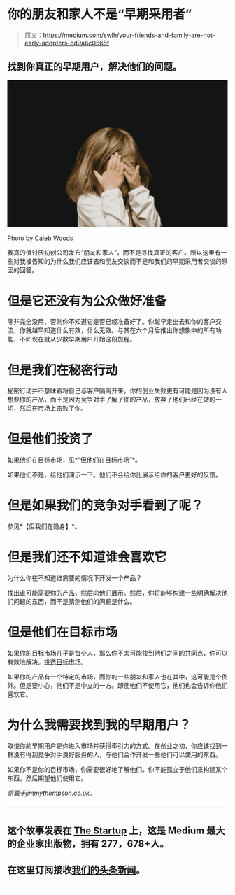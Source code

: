 # 你的朋友和家人不是“早期采用者”

> 原文：<https://medium.com/swlh/your-friends-and-family-are-not-early-adopters-cd9a6c0565f>

## 找到你真正的早期用户，解决他们的问题。

![](img/f45fa49f9a1f9050c64db9819ee5f76c.png)

Photo by [Caleb Woods](https://unsplash.com/photos/VZILDYoqn_U?utm_source=unsplash&utm_medium=referral&utm_content=creditCopyText)

我真的很讨厌初创公司发布“朋友和家人”，而不是寻找真正的客户。所以这里有一些对我被告知的为什么我们应该去和朋友交谈而不是和我们的早期采用者交谈的原因的回答。

# 但是它还没有为公众做好准备

除非完全没用，否则你不知道它是否已经准备好了。你越早走出去和你的客户交流，你就越早知道什么有效，什么无效。与其在六个月后推出你想象中的所有功能，不如现在就从少数早期用户开始这段旅程。

# 但是我们在秘密行动

秘密行动并不意味着将自己与客户隔离开来。你的创业失败更有可能是因为没有人想要你的产品，而不是因为竞争对手了解了你的产品，放弃了他们已经在做的一切，然后在市场上击败了你。

# 但是他们投资了

如果他们在目标市场，见*“但他们在目标市场”*。

如果他们不是，给他们演示一下。他们不会给你比展示给你的客户更好的反馈。

# 但是如果我们的竞争对手看到了呢？

参见*【但我们在隐身】*。

# 但是我们还不知道谁会喜欢它

为什么你在不知道谁需要的情况下开发一个产品？

找出谁可能需要你的产品，然后向他们展示。然后，你将能够构建一些明确解决他们问题的东西，而不是猜测他们的问题是什么。

# 但是他们在目标市场

如果你的目标市场几乎是每个人，那么你不太可能找到他们之间的共同点，你可以有效地解决。[挑选目标市场](https://blog.castle.co/your-startups-target-market)。

如果你的产品有一个特定的市场，而你的一些朋友和家人也在其中，这可能是个例外。但是要小心，他们不是中立的一方。即使他们不使用它，他们也会告诉你他们喜欢它。

# 为什么我需要找到我的早期用户？

取悦你的早期用户是你进入市场并获得牵引力的方式。在创业之初，你应该找到一群没有得到竞争对手良好服务的人，与他们合作开发一些他们可以使用的东西。

如果你不是你的目标市场，你需要很好地了解他们。你不能孤立于他们来构建某个东西，然后期望他们使用它。

*原载于*[*jimmythompson.co.uk*](https://jimmythompson.co.uk/blog/stop-friends-and-family-releases/)*。*

![](img/731acf26f5d44fdc58d99a6388fe935d.png)

## 这个故事发表在 [The Startup](https://medium.com/swlh) 上，这是 Medium 最大的企业家出版物，拥有 277，678+人。

## 在这里订阅接收[我们的头条新闻](http://growthsupply.com/the-startup-newsletter/)。

![](img/731acf26f5d44fdc58d99a6388fe935d.png)
